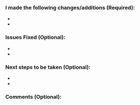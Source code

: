 ### I made the following changes/additions (Required):

*
*

### Issues Fixed (Optional):

*
*

### Next steps to be taken (Optional):

*
*

### Comments (Optional):

